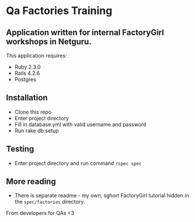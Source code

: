 Qa Factories Training
================

Application written for internal FactoryGirl workshops in Netguru.
-----------

This application requires:

- Ruby 2.3.0
- Rails 4.2.6
- Postgres

Installation
---------------
- Clone this repo
- Enter project directory
- Fill in database.yml with valid username and password
- Run rake db:setup

Testing
---------------
- Enter project directory and run command `rspec spec`

More reading
---------------
- There is separate readme - my own, sghort FactoryGirl tutorial hidden in the `spec/factories` directory.


From developers for QAs <3
